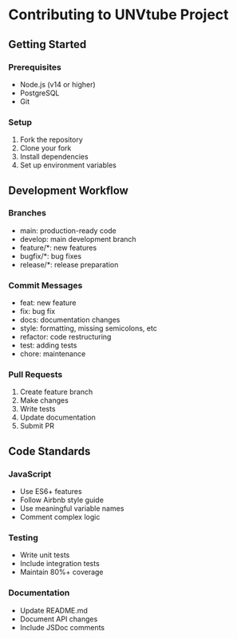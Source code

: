 # Contributing to UNVtube Project

## Getting Started

### Prerequisites
- Node.js (v14 or higher)
- PostgreSQL
- Git

### Setup
1. Fork the repository
2. Clone your fork
3. Install dependencies
4. Set up environment variables

## Development Workflow

### Branches
- main: production-ready code
- develop: main development branch
- feature/*: new features
- bugfix/*: bug fixes
- release/*: release preparation

### Commit Messages
- feat: new feature
- fix: bug fix
- docs: documentation changes
- style: formatting, missing semicolons, etc
- refactor: code restructuring
- test: adding tests
- chore: maintenance

### Pull Requests
1. Create feature branch
2. Make changes
3. Write tests
4. Update documentation
5. Submit PR

## Code Standards

### JavaScript
- Use ES6+ features
- Follow Airbnb style guide
- Use meaningful variable names
- Comment complex logic

### Testing
- Write unit tests
- Include integration tests
- Maintain 80%+ coverage

### Documentation
- Update README.md
- Document API changes
- Include JSDoc comments
